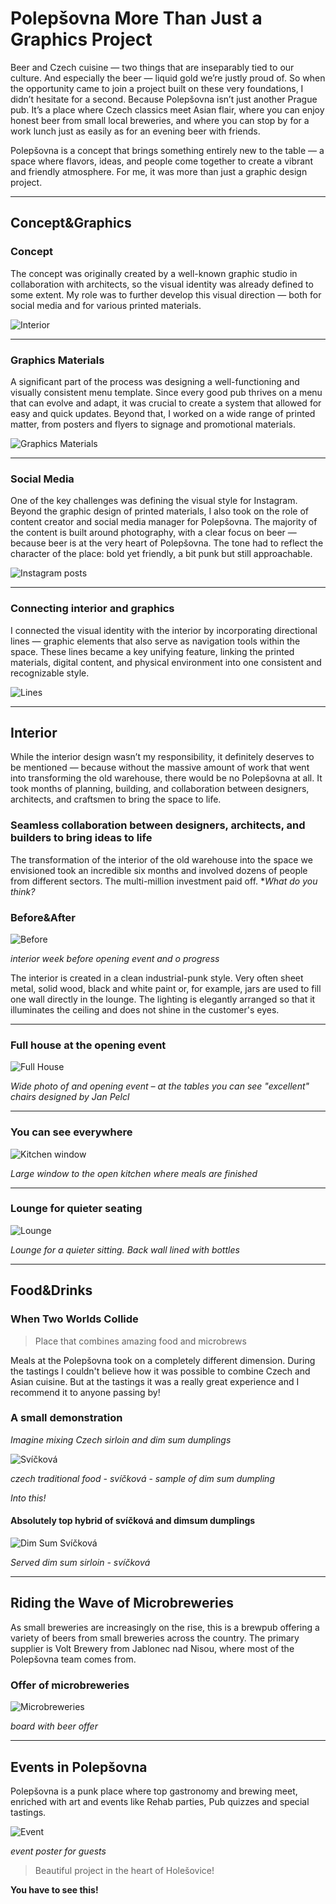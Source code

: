 # **Polepšovna More Than Just a Graphics Project**


Beer and Czech cuisine — two things that are inseparably tied to our culture. And especially the beer — liquid gold we’re justly proud of. So when the opportunity came to join a project built on these very foundations, I didn’t hesitate for a second. Because Polepšovna isn’t just another Prague pub. It’s a place where Czech classics meet Asian flair, where you can enjoy honest beer from small local breweries, and where you can stop by for a work lunch just as easily as for an evening beer with friends.

Polepšovna is a concept that brings something entirely new to the table — a space where flavors, ideas, and people come together to create a vibrant and friendly atmosphere. For me, it was more than just a graphic design project.

---

## Concept&Graphics

### Concept
The concept was originally created by a well-known graphic studio in collaboration with architects, so the visual identity was already defined to some extent. My role was to further develop this visual direction — both for social media and for various printed materials.

![Interior](/03_Case_study/Images/Polepšovna_koncept.png)

---

### Graphics Materials
A significant part of the process was designing a well-functioning and visually consistent menu template. Since every good pub thrives on a menu that can evolve and adapt, it was crucial to create a system that allowed for easy and quick updates. Beyond that, I worked on a wide range of printed matter, from posters and flyers to signage and promotional materials.

![Graphics Materials](/03_Case_study/Images/Polepšovna_graphics.png)

---

### Social Media
One of the key challenges was defining the visual style for Instagram. Beyond the graphic design of printed materials, I also took on the role of content creator and social media manager for Polepšovna. The majority of the content is built around photography, with a clear focus on beer — because beer is at the very heart of Polepšovna. The tone had to reflect the character of the place: bold yet friendly, a bit punk but still approachable.

![Instagram posts](/03_Case_study/Images/Instagram.png)

---

### Connecting interior and graphics
I connected the visual identity with the interior by incorporating directional lines — graphic elements that also serve as navigation tools within the space. These lines became a key unifying feature, linking the printed materials, digital content, and physical environment into one consistent and recognizable style.

![Lines](/03_Case_study/Images/Lines.png)

---

## Interior

While the interior design wasn’t my responsibility, it definitely deserves to be mentioned — because without the massive amount of work that went into transforming the old warehouse, there would be no Polepšovna at all. It took months of planning, building, and collaboration between designers, architects, and craftsmen to bring the space to life.

### Seamless collaboration between designers, architects, and builders to bring ideas to life
The transformation of the interior of the old warehouse into the space we envisioned took an incredible six months and involved dozens of people from different sectors. The multi-million investment paid off.
**What do you think?*
### Before&After

![Before](/03_Case_study/Images/Before&After.png)

*interior week before opening event and o progress*

The interior is created in a clean industrial-punk style. Very often sheet metal, solid wood, black and white paint or, for example, jars are used to fill one wall directly in the lounge. The lighting is elegantly arranged so that it illuminates the ceiling and does not shine in the customer's eyes.

---

### Full house at the opening event

![Full House](/03_Case_study/Images/full_house.png)

*Wide photo of and opening event – at the tables you can see "excellent" chairs designed by Jan Pelcl*

---

### You can see everywhere

![Kitchen window](/03_Case_study/Images/Kitchen_window.png)

*Large window to the open kitchen where meals are finished*

---

### Lounge for quieter seating

![Lounge](/03_Case_study/Images/Lounge.png)

*Lounge for a quieter sitting. Back wall lined with bottles*

---

## Food&Drinks
### When Two Worlds Collide
> Place that combines amazing food and microbrews

Meals at the Polepšovna took on a completely different dimension. During the tastings I couldn't believe how it was possible to combine Czech and Asian cuisine. But at the tastings it was a really great experience and I recommend it to anyone passing by!
### A small demonstration

*Imagine mixing Czech sirloin and dim sum dumplings*

![Svíčková](/03_Case_study/Images/Dim_SUM_a_svickova.png)

*czech traditional food - svíčková* - *sample of dim sum dumpling*

*Into this!*
#### Absolutely top hybrid of svíčková and dimsum dumplings

![Dim Sum Svíčková](/03_Case_study/Images/dimsumsvickova.png)

*Served dim sum sirloin - svíčková*

---

## Riding the Wave of Microbreweries
As small breweries are increasingly on the rise, this is a brewpub offering a variety of beers from small breweries across the country. The primary supplier is Volt Brewery from Jablonec nad Nisou, where most of the Polepšovna team comes from.

### Offer of microbreweries

![Microbreweries](/03_Case_study/Images/Microbreweries.png)

*board with beer offer*

---

## Events in Polepšovna
Polepšovna is a punk place where top gastronomy and brewing meet, enriched with art and events like Rehab parties, Pub quizzes and special tastings.

![Event](/03_Case_study/Images/event.png)

*event poster for guests*

> Beautiful project in the heart of Holešovice!

**You have to see this!**
